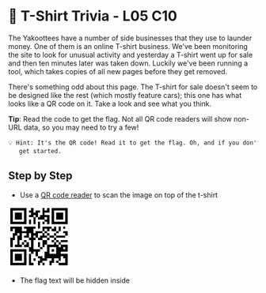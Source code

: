 # 👕 T-Shirt Trivia - L05 C10

The Yakoottees have a number of side businesses that they use to launder money. One of them is an online T-shirt business. We've been monitoring the site to look for unusual activity and yesterday a T-shirt went up for sale and then ten minutes later was taken down. Luckily we've been running a tool, which takes copies of all new pages before they get removed.

There's something odd about this page. The T-shirt for sale doesn't seem to be designed like the rest (which mostly feature cars); this one has what looks like a QR code on it. Take a look and see what you think.

**Tip**: Read the code to get the flag. Not all QR code readers will show non-URL data, so you may need to try a few!

```txt
💡 Hint: It's the QR code! Read it to get the flag. Oh, and if you don't have a QR code reader use zbarimg, type man zbarimg to
   get started.
```

## Step by Step

- Use a [QR code reader](https://dnschecker.org/qr-code-scanner.php) to scan the image on top of the t-shirt

![image of the QR code](/assets/tshirttrivia1.jpg)

- The flag text will be hidden inside
